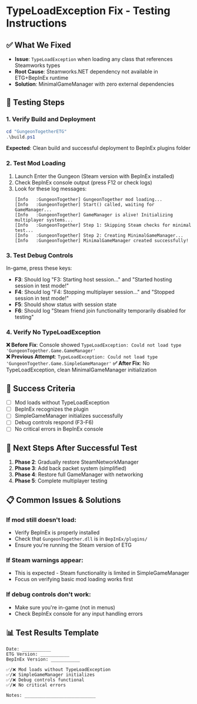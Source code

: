 # TypeLoadException Fix - Testing Instructions

## ✅ What We Fixed
- **Issue**: `TypeLoadException` when loading any class that references Steamworks types
- **Root Cause**: Steamworks.NET dependency not available in ETG+BepInEx runtime
- **Solution**: MinimalGameManager with zero external dependencies

## 🧪 Testing Steps

### 1. Verify Build and Deployment
```powershell
cd "GungeonTogetherETG"
.\build.ps1
```
**Expected**: Clean build and successful deployment to BepInEx plugins folder

### 2. Test Mod Loading
1. Launch Enter the Gungeon (Steam version with BepInEx installed)
2. Check BepInEx console output (press F12 or check logs)
3. Look for these log messages:
   ```
   [Info   :GungeonTogether] GungeonTogether mod loading...
   [Info   :GungeonTogether] Start() called, waiting for GameManager...
   [Info   :GungeonTogether] GameManager is alive! Initializing multiplayer systems...
   [Info   :GungeonTogether] Step 1: Skipping Steam checks for minimal test...
   [Info   :GungeonTogether] Step 2: Creating MinimalGameManager...
   [Info   :GungeonTogether] MinimalGameManager created successfully!
   ```

### 3. Test Debug Controls
In-game, press these keys:
- **F3**: Should log "F3: Starting host session..." and "Started hosting session in test mode!"
- **F4**: Should log "F4: Stopping multiplayer session..." and "Stopped session in test mode!"
- **F5**: Should show status with session state
- **F6**: Should log "Steam friend join functionality temporarily disabled for testing"

### 4. Verify No TypeLoadException
**❌ Before Fix**: Console showed `TypeLoadException: Could not load type 'GungeonTogether.Game.GameManager'`  
**❌ Previous Attempt**: `TypeLoadException: Could not load type 'GungeonTogether.Game.SimpleGameManager'`
**✅ After Fix**: No TypeLoadException, clean MinimalGameManager initialization

## 🚀 Success Criteria
- [ ] Mod loads without TypeLoadException
- [ ] BepInEx recognizes the plugin
- [ ] SimpleGameManager initializes successfully  
- [ ] Debug controls respond (F3-F6)
- [ ] No critical errors in BepInEx console

## 🔄 Next Steps After Successful Test
1. **Phase 2**: Gradually restore SteamNetworkManager
2. **Phase 3**: Add back packet system (simplified)
3. **Phase 4**: Restore full GameManager with networking
4. **Phase 5**: Complete multiplayer testing

## 📋 Common Issues & Solutions

### If mod still doesn't load:
- Verify BepInEx is properly installed
- Check that `GungeonTogether.dll` is in `BepInEx/plugins/`
- Ensure you're running the Steam version of ETG

### If Steam warnings appear:
- This is expected - Steam functionality is limited in SimpleGameManager
- Focus on verifying basic mod loading works first

### If debug controls don't work:
- Make sure you're in-game (not in menus)
- Check BepInEx console for any input handling errors

## 📊 Test Results Template
```
Date: ___________
ETG Version: ___________
BepInEx Version: ___________

✅/❌ Mod loads without TypeLoadException
✅/❌ SimpleGameManager initializes  
✅/❌ Debug controls functional
✅/❌ No critical errors

Notes: ___________________________
```
